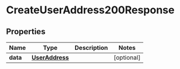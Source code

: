 

# CreateUserAddress200Response


## Properties

| Name | Type | Description | Notes |
|------------ | ------------- | ------------- | -------------|
|**data** | [**UserAddress**](UserAddress.md) |  |  [optional] |



